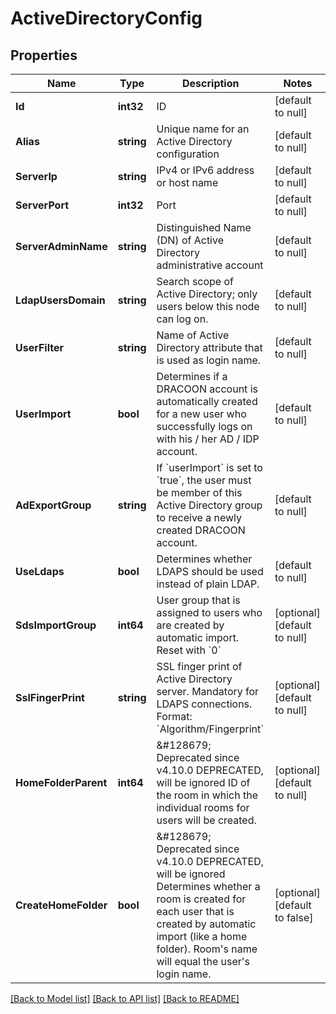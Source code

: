 # ActiveDirectoryConfig

## Properties
Name | Type | Description | Notes
------------ | ------------- | ------------- | -------------
**Id** | **int32** | ID | [default to null]
**Alias** | **string** | Unique name for an Active Directory configuration | [default to null]
**ServerIp** | **string** | IPv4 or IPv6 address or host name | [default to null]
**ServerPort** | **int32** | Port | [default to null]
**ServerAdminName** | **string** | Distinguished Name (DN) of Active Directory administrative account | [default to null]
**LdapUsersDomain** | **string** | Search scope of Active Directory; only users below this node can log on. | [default to null]
**UserFilter** | **string** | Name of Active Directory attribute that is used as login name. | [default to null]
**UserImport** | **bool** | Determines if a DRACOON account is automatically created for a new user  who successfully logs on with his / her AD / IDP account. | [default to null]
**AdExportGroup** | **string** | If &#x60;userImport&#x60; is set to &#x60;true&#x60;,  the user must be member of this Active Directory group to receive a newly created DRACOON account. | [default to null]
**UseLdaps** | **bool** | Determines whether LDAPS should be used instead of plain LDAP. | [default to null]
**SdsImportGroup** | **int64** | User group that is assigned to users who are created by automatic import.  Reset with &#x60;0&#x60; | [optional] [default to null]
**SslFingerPrint** | **string** | SSL finger print of Active Directory server.  Mandatory for LDAPS connections.  Format: &#x60;Algorithm/Fingerprint&#x60; | [optional] [default to null]
**HomeFolderParent** | **int64** | &amp;#128679; Deprecated since v4.10.0  DEPRECATED, will be ignored  ID of the room in which the individual rooms for users will be created. | [optional] [default to null]
**CreateHomeFolder** | **bool** | &amp;#128679; Deprecated since v4.10.0  DEPRECATED, will be ignored  Determines whether a room is created for each user that is created by automatic import (like a home folder).  Room&#x27;s name will equal the user&#x27;s login name. | [optional] [default to false]

[[Back to Model list]](../README.md#documentation-for-models) [[Back to API list]](../README.md#documentation-for-api-endpoints) [[Back to README]](../README.md)

